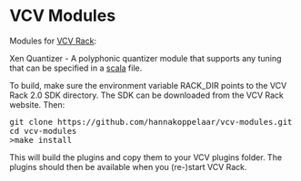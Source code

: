 # VCV Modules
Modules for <a href="https://www.vcvrack.com">VCV Rack</a>:

Xen Quantizer - A polyphonic quantizer module that supports any tuning that can be specified in a <a href="https://huygens-fokker.org/scala/">scala</a> file.

To build, make sure the environment variable RACK_DIR points to the VCV Rack 2.0 SDK directory. The SDK can be downloaded from the VCV Rack website. Then:

<pre>
git clone https://github.com/hannakoppelaar/vcv-modules.git
cd vcv-modules
>make install
</pre>

This will build the plugins and copy them to your VCV plugins folder. The plugins should then be available when you (re-)start VCV Rack.


